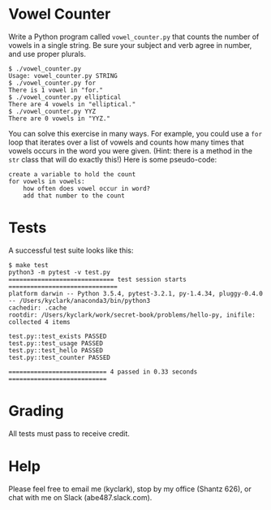 # Vowel Counter

Write a Python program called `vowel_counter.py` that counts the number of vowels in a single string. Be sure your subject and verb agree in number, and use proper plurals.

```
$ ./vowel_counter.py
Usage: vowel_counter.py STRING
$ ./vowel_counter.py for
There is 1 vowel in "for."
$ ./vowel_counter.py elliptical
There are 4 vowels in "elliptical."
$ ./vowel_counter.py YYZ
There are 0 vowels in "YYZ."
```

You can solve this exercise in many ways.  For example, you could use a `for` loop that iterates over a list of vowels and counts how many times that vowels occurs in the word you were given.  (Hint: there is a method in the `str` class that will do exactly this!)  Here is some pseudo-code:

```
create a variable to hold the count
for vowels in vowels:
    how often does vowel occur in word?
    add that number to the count
```

# Tests

A successful test suite looks like this:

```
$ make test
python3 -m pytest -v test.py
============================= test session starts ==============================
platform darwin -- Python 3.5.4, pytest-3.2.1, py-1.4.34, pluggy-0.4.0 -- /Users/kyclark/anaconda3/bin/python3
cachedir: .cache
rootdir: /Users/kyclark/work/secret-book/problems/hello-py, inifile:
collected 4 items

test.py::test_exists PASSED
test.py::test_usage PASSED
test.py::test_hello PASSED
test.py::test_counter PASSED

=========================== 4 passed in 0.33 seconds ===========================
```

# Grading

All tests must pass to receive credit.

# Help

Please feel free to email me (kyclark), stop by my office (Shantz 626), or
chat with me on Slack (abe487.slack.com).
